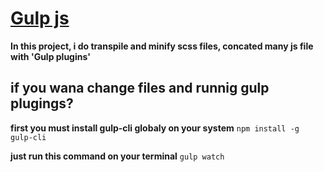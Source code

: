 # [Gulp js](https://gulpjs.com/)
**In this project, i do transpile and minify scss files, concated many js file with 'Gulp plugins'**
## if you wana change files and runnig gulp plugings?
**first you must install gulp-cli globaly on your system** ```npm install -g gulp-cli```

**just run this command on your terminal** ```gulp watch``` 

